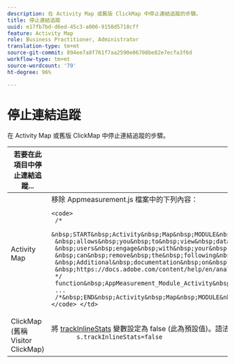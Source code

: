 ```yaml
---
description: 在 Activity Map 或舊版 ClickMap 中停止連結追蹤的步驟。
title: 停止連結追蹤
uuid: e17fb7bd-d6ed-45c3-a006-9150d5718cff
feature: Activity Map
role: Business Practitioner, Administrator
translation-type: tm+mt
source-git-commit: 894ee7a8f761f7aa2590e06708be82e7ecfa3f6d
workflow-type: tm+mt
source-wordcount: '79'
ht-degree: 96%

---
```



# 停止連結追蹤

在 Activity Map 或舊版 ClickMap 中停止連結追蹤的步驟。

<table id="table_1745199B3105467CBA26F50B3B1CCE99"> 
 <thead> 
  <tr> 
   <th colname="col1" class="entry"> 若要在此項目中停止連結追蹤... </th> 
   <th colname="col2" class="entry"> 執行動作... </th> 
  </tr> 
 </thead>
 <tbody> 
  <tr> 
   <td colname="col1"> Activity Map </td> 
   <td colname="col2"> 移除 Appmeasurement.js 檔案中的下列內容： 
     
     
     
    <code>
     /*
     &nbsp;START&nbsp;Activity&nbsp;Map&nbsp;MODULE&nbsp;The&nbsp;following&nbsp;module&nbsp;enables&nbsp;Activity&nbsp;Map&nbsp;tracking&nbsp;in&nbsp;Adobe&nbsp;Analytics.&nbsp;Activity&nbsp;Map
     &nbsp;allows&nbsp;you&nbsp;to&nbsp;view&nbsp;data&nbsp;overlays&nbsp;on&nbsp;your&nbsp;links&nbsp;and&nbsp;content&nbsp;to&nbsp;understand&nbsp;how
     &nbsp;users&nbsp;engage&nbsp;with&nbsp;your&nbsp;web&nbsp;site.&nbsp;If&nbsp;you&nbsp;do&nbsp;not&nbsp;intend&nbsp;to&nbsp;use&nbsp;Activity&nbsp;Map,&nbsp;you
     &nbsp;can&nbsp;remove&nbsp;the&nbsp;following&nbsp;block&nbsp;of&nbsp;code&nbsp;from&nbsp;your&nbsp;AppMeasurement.js&nbsp;file.
     &nbsp;Additional&nbsp;documentation&nbsp;on&nbsp;how&nbsp;to&nbsp;configure&nbsp;Activity&nbsp;Map&nbsp;is&nbsp;available&nbsp;at:
     &nbsp;https://docs.adobe.com/content/help/en/analytics/analyze/activity-map/getting-started/get-started-admins/activitymap-enable.html
     */
     function&nbsp;AppMeasurement_Module_Activity&nbsp;Map(g){func
     ...
     /*&nbsp;END&nbsp;Activity&nbsp;Map&nbsp;MODULE&nbsp;*/
    </code> </td> 
  </tr> 
  <tr> 
   <td colname="col1"> ClickMap (舊稱 Visitor ClickMap) </td> 
   <td colname="col2"> <p>將 <a href="https://docs.adobe.com/content/help/zh-Hant/analytics/implementation/vars/config-vars/configuration-variables.translate.html"  >trackInlineStats</a> 變數設定為 false (此為預設值)。語法如下：
     <code>
       s.trackInlineStats=false
     </code> </p> </td> 
  </tr> 
 </tbody> 
</table>

